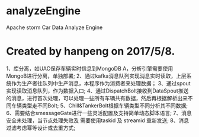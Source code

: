 # analyzeEngine
Apache storm Car Data Analyze Engine
# Created by hanpeng on 2017/5/8.
 1、库分离，如UAC保存车辆实时信息到MongoDB A，分析引擎需要使用MongoB进行分离，单独部署;
 2、通过kafka消息队列实现消息实时读取，上层系统作为生产者往队列中生产消息，本程序作为消费者来处理数据；
 3、通过spout实现读取消息队列，作为数据入口;
 4、通过DispatchBolt接收到DataSpout推送的消息，进行首次处理，可以处理一些所有车辆共有数据，然后再根据解析出来不同车辆类型走不同Bolt;
 5、Chill&TankerBolt根据车辆类型不同分析其不同数据;
 6、需要结合smessageGate进行一些灵活配置及支持简单动态脚本语言;
 7、消息安全未处理，当节点处理失败及 需要使用taskid 及 streamid 重新发送;
 8、消息过滤考虑幂等设计或去重方式;
